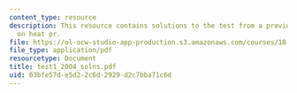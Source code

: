 ```yaml
---
content_type: resource
description: This resource contains solutions to the test from a previous year based
  on heat pr.
file: https://ol-ocw-studio-app-production.s3.amazonaws.com/courses/18-303-linear-partial-differential-equations-fall-2006/03bfe57de5d22c6d2929d2c7bba71c6d_test1_2004_solns.pdf
file_type: application/pdf
resourcetype: Document
title: test1_2004_solns.pdf
uid: 03bfe57d-e5d2-2c6d-2929-d2c7bba71c6d
---
```

